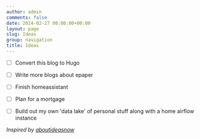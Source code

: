 ```yaml
---
author: admin
comments: false
date: 2024-02-27 00:00:00+00:00
layout: page
slug: Ideas
group: navigation
title: Ideas
---
```


- [ ] Convert this blog to Hugo
- [ ] Write more blogs about epaper
- [ ] Finish homeassistant
- [ ] Plan for a mortgage
- [ ] Build out my own 'data lake' of personal stuff along with a home airflow instance


_Inspired by [aboutideasnow](https://aboutideasnow.com/about)_
